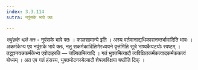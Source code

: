 ```yaml
---
index: 3.3.114
sutra: नपुंसके भावे क्तः

---
```

_नपुंसके भावे क्तः_ - नुपंसके भावे क्तः । कालसामान्ये इति । अस्य वर्तमानाद्यधिकारानन्तर्भावादिति भावः । अकर्मकेभ्य एव नपुंसके भावे क्तः, नतु सकर्मकादितिणेरध्ययने वृत्त॑मिति सूत्रे भाष्यकैयटयोः स्पष्टम् । तद्ध्वनयन्नकर्मकेभ्य एवोदाहरति —  जल्पितमित्यादि । गतं भुक्तमित्यादौ त्वविक्षितकर्मकत्वादकर्मककत्वं बोध्यम् । अत एव गतं हंसस्य, भुक्तमोदनस्येत्यादौ शेषत्वविक्षया षष्ठीति दिक् ।